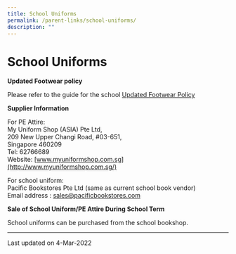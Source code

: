 ```yaml
---
title: School Uniforms
permalink: /parent-links/school-uniforms/
description: ""
---
```

School Uniforms
===============
**Updated Footwear policy**

Please refer to the guide for the school [Updated Footwear Policy](/files/Footwear%20Policy.pdf)


**Supplier Information** 

For PE Attire:  
My Uniform Shop (ASIA) Pte Ltd,  
209 New Upper Changi Road, #03-651,  
Singapore 460209  
Tel: 62766689  
Website: [www.myuniformshop.com.sg](http://www.myuniformshop.com.sg/)

For school uniform:  
Pacific Bookstores Pte Ltd (same as current school book vendor)  
Email address : [sales@pacificbookstores.com](mailto:sales@pacificbookstores.com)

**Sale of School Uniform/PE Attire During School Term** 

School uniforms can be purchased from the school bookshop.

-------

Last updated on 4-Mar-2022
